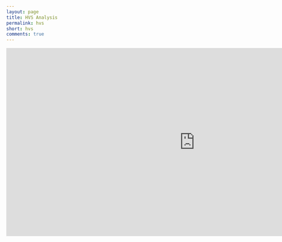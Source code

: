 ```yaml
---
layout: page
title: HVS Analysis
permalink: hvs
short: hvs
comments: true
---
```

<iframe frameborder="no" border="0" marginwidth="0" marginheight="0" width="1000" height="500" src="http://mlunacek.com/github/466635c723abf3b5f68807872c915edc/466635c723abf3b5f68807872c915edc/"></iframe>
